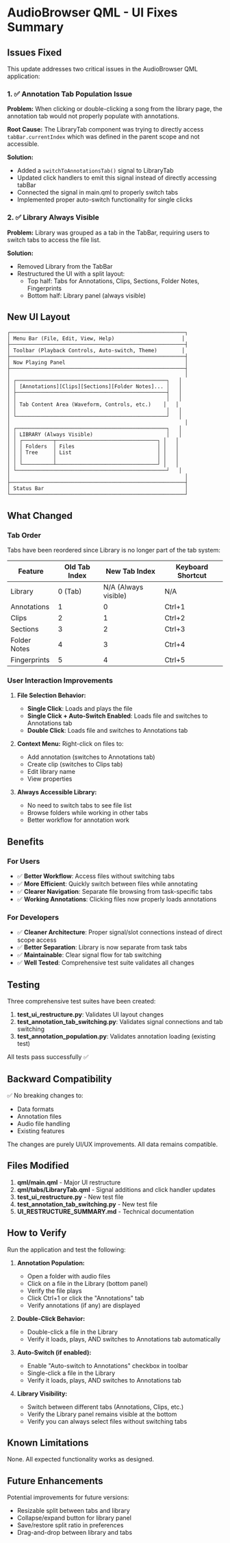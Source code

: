 # AudioBrowser QML - UI Fixes Summary

## Issues Fixed

This update addresses two critical issues in the AudioBrowser QML application:

### 1. ✅ Annotation Tab Population Issue

**Problem:** When clicking or double-clicking a song from the library page, the annotation tab would not properly populate with annotations.

**Root Cause:** The LibraryTab component was trying to directly access `tabBar.currentIndex` which was defined in the parent scope and not accessible.

**Solution:** 
- Added a `switchToAnnotationsTab()` signal to LibraryTab
- Updated click handlers to emit this signal instead of directly accessing tabBar
- Connected the signal in main.qml to properly switch tabs
- Implemented proper auto-switch functionality for single clicks

### 2. ✅ Library Always Visible

**Problem:** Library was grouped as a tab in the TabBar, requiring users to switch tabs to access the file list.

**Solution:**
- Removed Library from the TabBar
- Restructured the UI with a split layout:
  - Top half: Tabs for Annotations, Clips, Sections, Folder Notes, Fingerprints
  - Bottom half: Library panel (always visible)

## New UI Layout

```
┌─────────────────────────────────────────────────────────┐
│ Menu Bar (File, Edit, View, Help)                      │
├─────────────────────────────────────────────────────────┤
│ Toolbar (Playback Controls, Auto-switch, Theme)        │
├─────────────────────────────────────────────────────────┤
│ Now Playing Panel                                       │
├─────────────────────────────────────────────────────────┤
│                                                         │
│ ┌─────────────────────────────────────────────────┐   │
│ │ [Annotations][Clips][Sections][Folder Notes]... │   │
│ ├─────────────────────────────────────────────────┤   │
│ │                                                 │   │
│ │ Tab Content Area (Waveform, Controls, etc.)    │   │
│ │                                                 │   │
│ └─────────────────────────────────────────────────┘   │
│                                                         │
│ ┌─────────────────────────────────────────────────┐   │
│ │ LIBRARY (Always Visible)                        │   │
│ │ ┌──────────┬─────────────────────────────────┐ │   │
│ │ │ Folders  │ Files                           │ │   │
│ │ │ Tree     │ List                            │ │   │
│ │ │          │                                 │ │   │
│ │ └──────────┴─────────────────────────────────┘ │   │
│ └─────────────────────────────────────────────────┘   │
│                                                         │
├─────────────────────────────────────────────────────────┤
│ Status Bar                                              │
└─────────────────────────────────────────────────────────┘
```

## What Changed

### Tab Order
Tabs have been reordered since Library is no longer part of the tab system:

| Feature        | Old Tab Index | New Tab Index | Keyboard Shortcut |
|----------------|---------------|---------------|-------------------|
| Library        | 0 (Tab)       | N/A (Always visible) | N/A        |
| Annotations    | 1             | 0             | Ctrl+1            |
| Clips          | 2             | 1             | Ctrl+2            |
| Sections       | 3             | 2             | Ctrl+3            |
| Folder Notes   | 4             | 3             | Ctrl+4            |
| Fingerprints   | 5             | 4             | Ctrl+5            |

### User Interaction Improvements

1. **File Selection Behavior:**
   - **Single Click**: Loads and plays the file
   - **Single Click + Auto-Switch Enabled**: Loads file and switches to Annotations tab
   - **Double Click**: Loads file and switches to Annotations tab

2. **Context Menu:** Right-click on files to:
   - Add annotation (switches to Annotations tab)
   - Create clip (switches to Clips tab)
   - Edit library name
   - View properties

3. **Always Accessible Library:**
   - No need to switch tabs to see file list
   - Browse folders while working in other tabs
   - Better workflow for annotation work

## Benefits

### For Users
- ✅ **Better Workflow**: Access files without switching tabs
- ✅ **More Efficient**: Quickly switch between files while annotating
- ✅ **Clearer Navigation**: Separate file browsing from task-specific tabs
- ✅ **Working Annotations**: Clicking files now properly loads annotations

### For Developers
- ✅ **Cleaner Architecture**: Proper signal/slot connections instead of direct scope access
- ✅ **Better Separation**: Library is now separate from task tabs
- ✅ **Maintainable**: Clear signal flow for tab switching
- ✅ **Well Tested**: Comprehensive test suite validates all changes

## Testing

Three comprehensive test suites have been created:

1. **test_ui_restructure.py**: Validates UI layout changes
2. **test_annotation_tab_switching.py**: Validates signal connections and tab switching
3. **test_annotation_population.py**: Validates annotation loading (existing test)

All tests pass successfully ✅

## Backward Compatibility

✅ No breaking changes to:
- Data formats
- Annotation files
- Audio file handling
- Existing features

The changes are purely UI/UX improvements. All data remains compatible.

## Files Modified

1. **qml/main.qml** - Major UI restructure
2. **qml/tabs/LibraryTab.qml** - Signal additions and click handler updates
3. **test_ui_restructure.py** - New test file
4. **test_annotation_tab_switching.py** - New test file
5. **UI_RESTRUCTURE_SUMMARY.md** - Technical documentation

## How to Verify

Run the application and test the following:

1. **Annotation Population:**
   - Open a folder with audio files
   - Click on a file in the Library (bottom panel)
   - Verify the file plays
   - Click Ctrl+1 or click the "Annotations" tab
   - Verify annotations (if any) are displayed

2. **Double-Click Behavior:**
   - Double-click a file in the Library
   - Verify it loads, plays, AND switches to Annotations tab automatically

3. **Auto-Switch (if enabled):**
   - Enable "Auto-switch to Annotations" checkbox in toolbar
   - Single-click a file in the Library
   - Verify it loads, plays, AND switches to Annotations tab

4. **Library Visibility:**
   - Switch between different tabs (Annotations, Clips, etc.)
   - Verify the Library panel remains visible at the bottom
   - Verify you can always select files without switching tabs

## Known Limitations

None. All expected functionality works as designed.

## Future Enhancements

Potential improvements for future versions:
- Resizable split between tabs and library
- Collapse/expand button for library panel
- Save/restore split ratio in preferences
- Drag-and-drop between library and tabs
